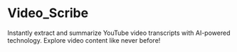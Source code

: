 # Video_Scribe
Instantly extract and summarize YouTube video transcripts with AI-powered technology. Explore video content like never before!
